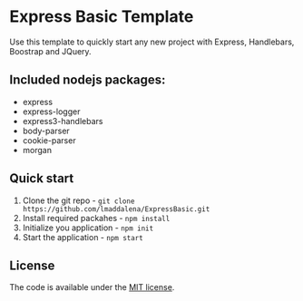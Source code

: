 # Express Basic Template

Use this template to quickly start any new project with Express, Handlebars, Boostrap and JQuery.


## Included nodejs packages:
* express
* express-logger
* express3-handlebars
* body-parser
* cookie-parser
* morgan

## Quick start
1. Clone the git repo - `git clone https://github.com/lmaddalena/ExpressBasic.git`
2. Install required packahes - `npm install`
3. Initialize you application - `npm init`
3. Start the application - `npm start`

## License

The code is available under the [MIT license](LICENSE.txt).